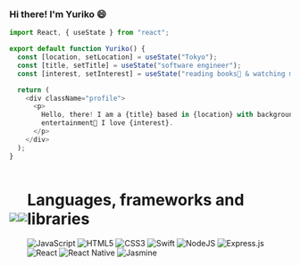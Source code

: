 ### Hi there! I'm Yuriko 😄

```javascript
import React, { useState } from "react";

export default function Yuriko() {
  const [location, setLocation] = useState("Tokyo");
  const [title, setTitle] = useState("software engineer");
  const [interest, setInterest] = useState("reading books📕 & watching movies🍿")

  return (
    <div className="profile">
      <p>
        Hello, there! I am a {title} based in {location} with background in media and
        entertainment🎥 I love {interest}.
      </p>
    </div>
  );
}

```
<div style="display:flex; justify-content:center; align-items:center">
  <img src="https://github-readme-stats.vercel.app/api?username=yuriko-coder&show_icons=true&theme=radical&count_private=true&include_all_commits=true&hide=issues&layout=compact" />
  <img src="https://github-readme-stats.vercel.app/api/top-langs/?username=yuriko-coder&theme=radical&layout=compact" />
<div>

<!-- ![Anurag's GitHub stats](https://github-readme-stats.vercel.app/api?username=yuriko-coder&show_icons=true&theme=radical&count_private=true&include_all_commits=true&hide=issues&layout=compact)

 [![Top Langs](https://github-readme-stats.vercel.app/api/top-langs/?username=yuriko-coder&theme=radical&layout=compact)](https://github.com/anuraghazra/github-readme-stats) -->
 
 # Languages, frameworks and libraries
![JavaScript](https://img.shields.io/badge/javascript-%23323330.svg?style=for-the-badge&logo=javascript&logoColor=%23F7DF1E)
![HTML5](https://img.shields.io/badge/html5-%23E34F26.svg?style=for-the-badge&logo=html5&logoColor=white)
![CSS3](https://img.shields.io/badge/css3-%231572B6.svg?style=for-the-badge&logo=css3&logoColor=white)
![Swift](https://img.shields.io/badge/swift-%23FA7343.svg?style=for-the-badge&logo=swift&logoColor=white)
![NodeJS](https://img.shields.io/badge/node.js-%2343853D.svg?style=for-the-badge&logo=node.js&logoColor=white)
![Express.js](https://img.shields.io/badge/express.js-%23404d59.svg?style=for-the-badge&logo=express&logoColor=%2361DAFB)
![React](https://img.shields.io/badge/react-%2320232a.svg?style=for-the-badge&logo=react&logoColor=%2361DAFB)
![React Native](https://img.shields.io/badge/react_native-%2320232a.svg?style=for-the-badge&logo=react&logoColor=%2361DAFB)
![Jasmine](https://img.shields.io/badge/jasmine-%238A4182.svg?style=for-the-badge&logo=jasmine&logoColor=white)
<!--
**yuriko-coder/yuriko-coder** is a ✨ _special_ ✨ repository because its `README.md` (this file) appears on your GitHub profile.

Here are some ideas to get you started:

- 🔭 I’m currently working on ...
- 🌱 I’m currently learning ...
- 👯 I’m looking to collaborate on ...
- 🤔 I’m looking for help with ...
- 💬 Ask me about ...
- 📫 How to reach me: ...
- 😄 Pronouns: ...
- ⚡ Fun fact: ...
-->
